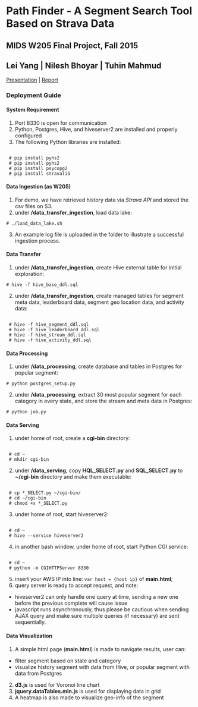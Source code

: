# Path Finder - A Segment Search Tool Based on Strava Data
## MIDS W205 Final Project, Fall 2015
## Lei Yang | Nilesh Bhoyar | Tuhin Mahmud

[Presentation](https://docs.google.com/presentation/d/1pim14yNgvikb0B_u9qBCHCCKgfz6F1oQElEXCFS8BZs/edit?usp=sharing) | [Report](https://docs.google.com/document/d/1Re0OAcl693crMTo4GkVPOpoh8rliut2znPDM0IlNpRE/edit?usp=sharing)

### Deployment Guide
#### System Requirement
1. Port 8330 is open for communication
2. Python, Postgres, Hive, and hiveserver2 are installed and properly configured
3. The following Python libraries are installed:
<pre><code>
 # pip install pyhs2
 # pip install pyhs2
 # pip install psycopg2
 # pip install stravalib
</code></pre>

#### Data Ingestion (as W205)
1. For demo, we have retrieved history data via *Strava API* and stored the csv files on S3.
2. under **/data_transfer_ingestion**, load data lake:
<pre><code># ./load_data_lake.sh</code></pre>
3. An example log file is uploaded in the folder to illustrate a successful ingestion process.

#### Data Transfer
1. under **/data_transfer_ingestion**, create Hive external table for initial exploration:       
<pre><code># hive -f hive_base_ddl.sql</code></pre>
2. under **/data_transfer_ingestion**, create managed tables for segment meta data, leaderboard data, segment geo location data, and activity data:
<pre><code>
 # hive -f hive_segment_ddl.sql
 # hive -f hive_leaderboard_ddl.sql
 # hive -f hive_stream_ddl.sql
 # hive -f hive_activity_ddl.sql
</code></pre>

#### Data Processing
1. under **/data_processing**, create database and tables in Postgres for popular segment:
<pre><code># python postgres_setup.py</code></pre>
2. under **/data_processing**, extract 30 most popular segment for each category in every state, and store the stream and meta data in Postgres:
<pre><code># python job.py</code></pre>


#### Data Serving
1. under home of root, create a **cgi-bin** directory:
<pre><code>
 # cd ~
 # mkdir cgi-bin
</code></pre>
2. under **/data_serving**, copy **HQL_SELECT.py** and **SQL_SELECT.py** to **~/cgi-bin** directory and make them executable:
<pre><code>
 # cp *_SELECT.py ~/cgi-bin/
 # cd ~/cgi-bin
 # chmod +x *_SELECT.py      
</code></pre>
3. under home of root, start hiveserver2:
<pre><code>
 # cd ~
 # hive --service hiveserver2
</code></pre>
4. in another bash window, under home of root, start Python CGI service:
<pre><code>
 # cd ~
 # python -m CGIHTTPServer 8330
</code></pre>
5. insert your AWS IP into line: <code>var host = {host ip}</code> of **main.html**;
6. query server is ready to accept request, and note:
  - hiveserver2 can only handle one query at time, sending a new one before the previous complete will cause issue
  - javascript runs asynchronously, thus please be cautious when sending AJAX query and make sure multiple queries (if necessary) are sent sequentially.

#### Data Visualization
1. A simple html page (**main.html**) is made to navigate results, user can:
  - filter segment based on state and category
  - visualize history segment with data from Hive, or popular segment with data from Postgres
2. **d3.js** is used for Voronoi line chart
3. **jquery.dataTables.min.js** is used for displaying data in grid
4. A heatmap is also made to visualize geo-info of the segment
